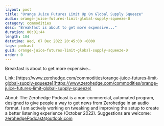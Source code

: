 ```yaml
---
layout: post
title: "Orange Juice Futures Limit Up On Global Supply Squeeze"
audio: orange-juice-futures-limit-global-supply-squeeze-0
category: commodities
desc: "Breakfast is about to get more expensive..."
duration: 00:01:44
length: 104
datetime: Wed, 07 Dec 2022 20:45:00 +0000
tags: podcast
guid: orange-juice-futures-limit-global-supply-squeeze-0
order: 0
---
```

Breakfast is about to get more expensive...

Link: [https://www.zerohedge.com/commodities/orange-juice-futures-limit-global-supply-squeeze](https://www.zerohedge.com/commodities/orange-juice-futures-limit-global-supply-squeeze)

About: The Zerohedge Podcast is a non-commercial, automated program, designed to give people a way to get news from Zerohedge in an audio format.  I am actively working on tweaking and improving the setup to create a better listening experience (October 2022).  Suggestions are welcome: [zerohedgePodcast@outlook.com](mailto:zerohedgePodcast@outlook.com)